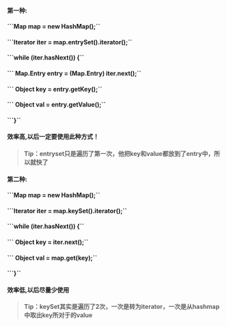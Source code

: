 #### 第一种:

#### ```Map map = new HashMap();``

#### ```Iterator iter = map.entrySet().iterator();``

#### ```while (iter.hasNext()) {``

#### ```    Map.Entry entry = (Map.Entry) iter.next();``

#### ```    Object key = entry.getKey();``

#### ```    Object val = entry.getValue();``

#### ```}``

#### 效率高,以后一定要使用此种方式！

> #### Tip：entryset只是遍历了第一次，他把key和value都放到了entry中，所以就快了

#### 第二种:

#### ```Map map = new HashMap();``

#### ```Iterator iter = map.keySet().iterator();``

#### ```while (iter.hasNext()) {``

#### ```    Object key = iter.next();``

#### ```    Object val = map.get(key);``

#### ```}``

#### 效率低,以后尽量少使用

> #### Tip：keySet其实是遍历了2次，一次是转为iterator，一次是从hashmap中取出key所对于的value



